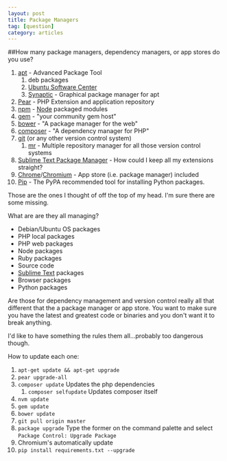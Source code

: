 ```yaml
---
layout: post
title: Package Managers
tag: [question]
category: articles
---
```


##How many package managers, dependency managers, or app stores do you use?

1. [apt](apt-get.org) - Advanced Package Tool
	1. deb packages
	1. [Ubuntu Software Center](apps.ubunut.com)
	1. [Synaptic](nongnu.org/synaptic) - Graphical package manager for apt
1. [Pear](pear.php.net) - PHP Extension and application repository
1. [npm](npmjs.org) - [Node](nodejs.org) packaged modules
1. [gem](rubygems.org) - "your community gem host"
1. [bower](bower.io) - "A package manager for the web"
1. [composer](getcomposer.org) - "A dependency manager for PHP"
1. [git](gitscm.com) (or any other version control system)
	1. [mr](myrepos.branchable.com) - Multiple repository manager for all those version control systems
1. [Sublime Text Package Manager](sublime.wbond.net) - How could I keep all my extensions straight?
1. [Chrome](google.com/chrome)/[Chromium](chromium.org) - App store (i.e. package manager) included
1. [Pip](https://pip.pypa.io/en/stable/) - The PyPA recommended tool for installing Python packages.

Those are the ones I thought of off the top of my head. I'm sure there are some missing.

What are are they all managing?
  
* Debian/Ubuntu OS packages  
* PHP local packages  
* PHP web packages  
* Node packages  
* Ruby packages  
* Source code  
* [Sublime Text](sublimetext.com) packages  
* Browser packages
* Python packages

Are those for dependency management and version control really all that different that the a package manager or app store. You want to make sure you have the latest and greatest code or binaries and you don't want it to break anything.

I'd like to have something the rules them all...probably too dangerous though.

How to update each one:

1. `apt-get update && apt-get upgrade`
2. `pear upgrade-all`
3. `composer update` Updates the php dependencies
    1. `composer selfupdate` Updates composer itself
4. `nvm update`
5. `gem update`
6. `bower update`
7. `git pull origin master`
8. `package upgrade` Type the former on the command palette and select `Package Control: Upgrade Package`
9. Chromium's automatically update
10. `pip install requirements.txt --upgrade`
